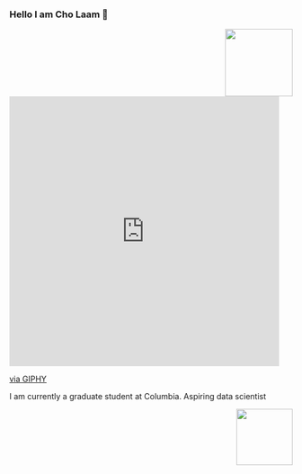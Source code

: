 ### Hello I am Cho Laam 👋

<img src="https://giphy.com/gifs/meowbox-waving-cat-meowfest-gif-dWTi2yiBnSq1K2MkTE.gif" width="120" height="120" img align="right" />

<iframe src="https://giphy.com/embed/dWTi2yiBnSq1K2MkTE" width="480" height="480" frameBorder="0" class="giphy-embed" allowFullScreen></iframe><p><a href="https://giphy.com/gifs/meowbox-waving-cat-meowfest-dWTi2yiBnSq1K2MkTE">via GIPHY</a></p>


I am currently a graduate student at Columbia. Aspiring data scientist

<img src="https://tenor.com/view/lets-party-drunk-gif-19112944.gif" width="100" height="100" img align="right" />
